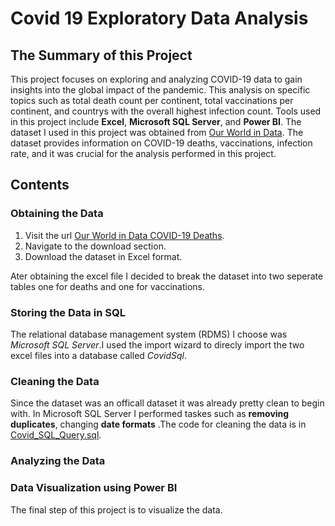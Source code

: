 # Covid 19 Exploratory Data Analysis  


## The Summary of this Project
This project focuses on exploring and analyzing COVID-19 data to gain insights into the global impact of the pandemic. This analysis on specific topics such as total death count per continent, total vaccinations per continent, and countrys with the overall highest infection count. Tools used in this project include **Excel**, **Microsoft SQL Server**, and **Power BI**. The dataset I used in this project was obtained from [Our World in Data](https://ourworldindata.org/covid-deaths). The dataset provides information on COVID-19 deaths, vaccinations, infection rate,  and it was crucial for the analysis performed in this project.


## Contents
### Obtaining the Data
1. Visit the url [Our World in Data COVID-19 Deaths](https://ourworldindata.org/covid-deaths).
2. Navigate to the download section.
3. Download the dataset in Excel format.

Ater obtaining the excel file I decided to break the dataset into two seperate tables one for deaths and one for vaccinations.

### Storing the Data in SQL
The relational database management system (RDMS) I choose was *Microsoft SQL Server*.I used the import wizard to direcly import the two excel files into a database called *CovidSql*. 

### Cleaning the Data
Since the dataset was an officall dataset it was already pretty clean to begin with. In Microsoft SQL Server I performed taskes such as **removing duplicates**, changing **date formats** .The code for cleaning the data is in [Covid_SQL_Query.sql](https://github.com/JJ113355/CovidSqlAnalysis/blob/main/Query/Covid_SQL_Query.sql). 


### Analyzing the Data


### Data Visualization using Power BI
The final step of this project is to visualize the data. 

